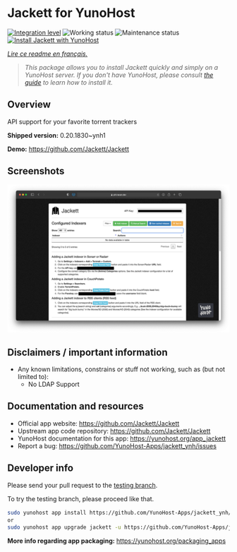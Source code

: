 <!--
N.B.: This README was automatically generated by https://github.com/YunoHost/apps/tree/master/tools/README-generator
It shall NOT be edited by hand.
-->

# Jackett for YunoHost

[![Integration level](https://dash.yunohost.org/integration/jackett.svg)](https://dash.yunohost.org/appci/app/jackett) ![Working status](https://ci-apps.yunohost.org/ci/badges/jackett.status.svg) ![Maintenance status](https://ci-apps.yunohost.org/ci/badges/jackett.maintain.svg)  
[![Install Jackett with YunoHost](https://install-app.yunohost.org/install-with-yunohost.svg)](https://install-app.yunohost.org/?app=jackett)

*[Lire ce readme en français.](./README_fr.md)*

> *This package allows you to install Jackett quickly and simply on a YunoHost server.
If you don't have YunoHost, please consult [the guide](https://yunohost.org/#/install) to learn how to install it.*

## Overview

API support for your favorite torrent trackers

**Shipped version:** 0.20.1830~ynh1


**Demo:** https://github.com/Jackett/Jackett

## Screenshots

![Screenshot of Jackett](./doc/screenshots/demo.png)

## Disclaimers / important information

* Any known limitations, constrains or stuff not working, such as (but not limited to):
    * No LDAP Support
## Documentation and resources

* Official app website: <https://github.com/Jackett/Jackett>
* Upstream app code repository: <https://github.com/Jackett/Jackett>
* YunoHost documentation for this app: <https://yunohost.org/app_jackett>
* Report a bug: <https://github.com/YunoHost-Apps/jackett_ynh/issues>

## Developer info

Please send your pull request to the [testing branch](https://github.com/YunoHost-Apps/jackett_ynh/tree/testing).

To try the testing branch, please proceed like that.

``` bash
sudo yunohost app install https://github.com/YunoHost-Apps/jackett_ynh/tree/testing --debug
or
sudo yunohost app upgrade jackett -u https://github.com/YunoHost-Apps/jackett_ynh/tree/testing --debug
```

**More info regarding app packaging:** <https://yunohost.org/packaging_apps>
